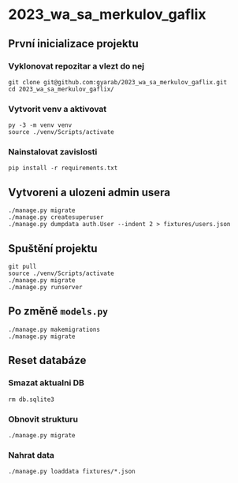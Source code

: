 # 2023_wa_sa_merkulov_gaflix

## První inicializace projektu

### Vyklonovat repozitar a vlezt do nej
```shell
git clone git@github.com:gyarab/2023_wa_sa_merkulov_gaflix.git
cd 2023_wa_sa_merkulov_gaflix/
```
### Vytvorit venv a aktivovat
```shell
py -3 -m venv venv
source ./venv/Scripts/activate
```
### Nainstalovat zavislosti
```shell
pip install -r requirements.txt
```
## Vytvoreni a ulozeni admin usera
```shell
./manage.py migrate
./manage.py createsuperuser
./manage.py dumpdata auth.User --indent 2 > fixtures/users.json
```

## Spuštění projektu

```shell
git pull
source ./venv/Scripts/activate
./manage.py migrate
./manage.py runserver
```

## Po změně `models.py`

```shell
./manage.py makemigrations
./manage.py migrate
```

## Reset databáze

### Smazat aktualni DB
```shell
rm db.sqlite3
```
### Obnovit strukturu
```shell
./manage.py migrate
```

### Nahrat data
```shell
./manage.py loaddata fixtures/*.json
```